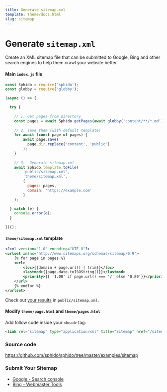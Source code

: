 ```yaml
---
title: Generate sitemap.xml
template: theme/docs.html
slug: sitemap
---
```


# Generate `sitemap.xml`

Create an XML sitemap file that can be submitted to Google, Bing and other search engines to help them crawl your website better.


#### Main `index.js` file
 
```js
const Sphido = require('sphido');
const globby = require('globby');

(async () => {

  try {
    
    // 1. Get pages from directory
    const pages = await Sphido.getPages(await globby('content/**/*.md'), ...Sphido.extenders);
    
    // 2. save them (with default template)
    for await (const page of pages) {
        await page.save(
          page.dir.replace('content', 'public')
        );
    }
    
    // 3.  Generate sitemap.xml
    await Sphido.template.toFile(
        'public/sitemap.xml',
        'theme/sitemap.xml',
        {
          pages: pages,  
          domain: 'https://example.com'
        }
    );

  } catch (e) {
    console.error(e);
  }
  
})();
```

#### `theme/sitemap.xml` template

```xml
<?xml version="1.0" encoding="UTF-8"?>
<urlset xmlns="http://www.sitemaps.org/schemas/sitemap/0.9">
	{% for page in pages %}
	<url>
		<loc>{{domain + page.url() | trim}}</loc>
		<lastmod>{{page.date.toISOString()}}</lastmod>
		<priority>{{ '1.00' if page.url() === '/' else '0.80'}}</priority>
	</url>
	{% endfor %}
</urlset>
```

Check out [your results](/sitemap.xml) in `public/sitemap.xml`.

#### Modify `theme/page.html` and `theme/pages.html`

Add follow code inside your `<head>` tag:
  
```html
<link rel="sitemap" type="application/xml" title="Sitemap" href="/sitemap.xml" />
``` 


### Source code

https://github.com/sphido/sphido/tree/master/examples/sitemap

### Submit Your Sitemap

* [Google - Search console](https://search.google.com/search-console/about)
* [Bing - Webmaster Tools](https://www.bing.com/toolbox/webmaster)
